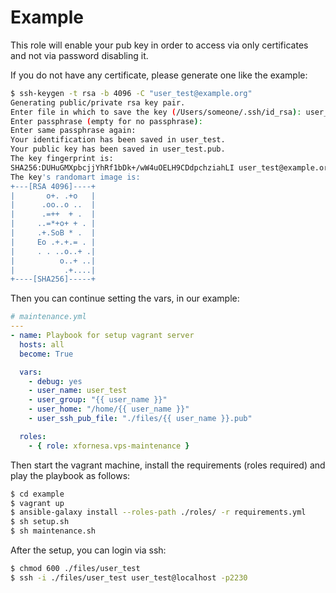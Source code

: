 # Example

This role will enable your pub key in order to access via only certificates and not via password disabling it.

If you do not have any certificate, please generate one like the example:
```bash
$ ssh-keygen -t rsa -b 4096 -C "user_test@example.org"
Generating public/private rsa key pair.
Enter file in which to save the key (/Users/someone/.ssh/id_rsa): user_test
Enter passphrase (empty for no passphrase):
Enter same passphrase again:
Your identification has been saved in user_test.
Your public key has been saved in user_test.pub.
The key fingerprint is:
SHA256:DUHuGMXpbcjjYhRf1bDk+/wW4uOELH9CDdpchziahLI user_test@example.org
The key's randomart image is:
+---[RSA 4096]----+
|       o+. .+o   |
|      .oo..o ..  |
|      .=++  + .  |
|     ..=*+o+ + . |
|     .+.SoB * .  |
|     Eo .+.+.= . |
|     . . ..o..+ .|
|          o..+ ..|
|           .+....|
+----[SHA256]-----+
```

Then you can continue setting the vars, in our example:
```yaml
# maintenance.yml
---
- name: Playbook for setup vagrant server
  hosts: all
  become: True

  vars:
    - debug: yes
    - user_name: user_test
    - user_group: "{{ user_name }}"
    - user_home: "/home/{{ user_name }}"
    - user_ssh_pub_file: "./files/{{ user_name }}.pub"

  roles:
    - { role: xfornesa.vps-maintenance }
```

Then start the vagrant machine, install the requirements (roles required) and play the playbook as follows:
```bash
$ cd example
$ vagrant up
$ ansible-galaxy install --roles-path ./roles/ -r requirements.yml
$ sh setup.sh
$ sh maintenance.sh
```

After the setup, you can login via ssh:
```bash
$ chmod 600 ./files/user_test
$ ssh -i ./files/user_test user_test@localhost -p2230
